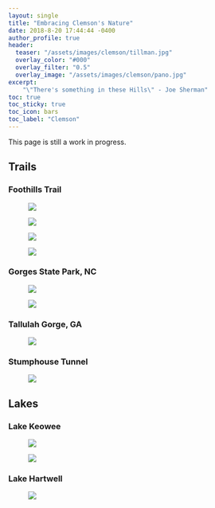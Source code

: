 ```yaml
---
layout: single
title: "Embracing Clemson's Nature"
date: 2018-8-20 17:44:44 -0400
author_profile: true
header:
  teaser: "/assets/images/clemson/tillman.jpg"
  overlay_color: "#000"
  overlay_filter: "0.5"
  overlay_image: "/assets/images/clemson/pano.jpg"
excerpt:
    "\"There's something in these Hills\" - Joe Sherman"
toc: true
toc_sticky: true
toc_icon: bars
toc_label: "Clemson"
---
```

This page is still a work in progress.
## Trails ##

### Foothills Trail ###
<figure>
<a href="/assets/images/clemson/couple.jpg"><img src="/assets/images/clemson/couple.jpg"></a>
</figure>

<figure>
<a href="/assets/images/clemson/backpack_group.jpg"><img src="/assets/images/clemson/backpack_group.jpg"></a>
</figure>

<figure>
<a href="/assets/images/clemson/sassafras.jpg"><img src="/assets/images/clemson/sassafras.jpg"></a>
</figure>

<figure>
<a href="/assets/images/clemson/pinnacle.jpg"><img src="/assets/images/clemson/pinnacle.jpg"></a>
</figure>

### Gorges State Park, NC ###
<figure>
<a href="/assets/images/clemson/rainbow.jpg"><img src="/assets/images/clemson/rainbow.jpg"></a>
</figure>
<figure>
<a href="/assets/images/clemson/turtle.jpg"><img src="/assets/images/clemson/turtle.jpg"></a>
</figure>

### Tallulah Gorge, GA ###
<figure>
<a href="/assets/images/clemson/tallulah.jpg"><img src="/assets/images/clemson/tallulah.jpg"></a>
</figure>

### Stumphouse Tunnel ###
<figure>
<a href="/assets/images/clemson/stumphouse.jpg"><img src="/assets/images/clemson/stumphouse.jpg"></a>
</figure>

## Lakes ##
### Lake Keowee ###
<figure>
<a href="/assets/images/clemson/keowee.jpg"><img src="/assets/images/clemson/keowee.jpg"></a>
</figure>

<figure>
<a href="/assets/images/clemson/jump.jpg"><img src="/assets/images/clemson/jump.jpg"></a>
</figure>

### Lake Hartwell ###
<figure>
<a href="/assets/images/clemson/quarry.jpg"><img src="/assets/images/clemson/quarry.jpg"></a>
</figure>
